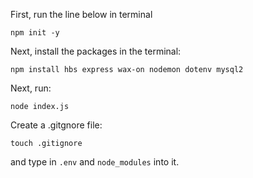First, run the line below in terminal
```
npm init -y
```

Next, install the packages in the terminal:
```
npm install hbs express wax-on nodemon dotenv mysql2
```

Next, run:
```
node index.js     
```

Create a .gitgnore file:
```
touch .gitignore
```
and type in `.env` and `node_modules` into it.